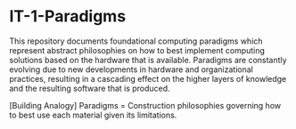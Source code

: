 # IT-1-Paradigms
This repository documents foundational computing paradigms which represent abstract philosophies on how to best implement computing solutions based on the hardware that is available. Paradigms are constantly evolving due to new developments in hardware and organizational practices, resulting in a cascading effect on the higher layers of knowledge and the resulting software that is produced.

[Building Analogy] Paradigms = Construction philosophies governing how to best use each material given its limitations.
